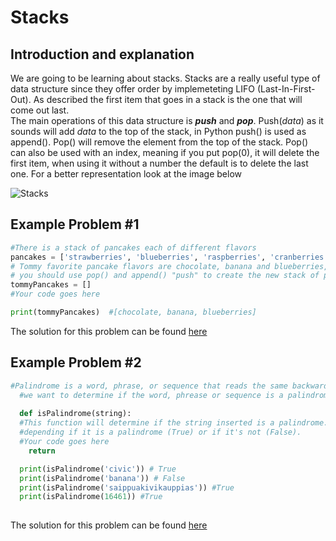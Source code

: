 # Stacks
## Introduction and explanation 
  We are going to be learning about stacks. Stacks are a really useful type of data structure since they offer order by implemeteting LIFO (Last-In-First-Out). As described the first item that goes in a stack is the one that will come out last.  
  The main operations of this data structure is ***push*** and ***pop***. Push(*data*) as it sounds will add *data* to the top of the stack, in Python push() is used as append(). Pop() will remove the element from the top of the stack. Pop() can also be used with an index, meaning if you put pop(0), it will delete the first item, when using it without a number the default is to delete the last one. For a better representation look at the image below
  
  ![Stacks](https://www.tutorialspoint.com/data_structures_algorithms/images/stack_representation.jpg)
  
  
  ## Example Problem #1 
  ```python
  #There is a stack of pancakes each of different flavors
pancakes = ['strawberries', 'blueberries', 'raspberries', 'cranberries', 'chocolate', 'buttermilk', 'banana']
# Tommy favorite pancake flavors are chocolate, banana and blueberries, please create a stack of new pancakes for Tommy from the stack of pancakes given,
# you should use pop() and append() "push" to create the new stack of pancakes. 
tommyPancakes = [] 
#Your code goes here

print(tommyPancakes)  #[chocolate, banana, blueberries]

  ```
  The solution for this problem can be found [here](https://github.com/Bombshell5/DataStructures/blob/main/stacks01_solution.py)
  
  ## Example Problem #2
  ```python
  #Palindrome is a word, phrase, or sequence that reads the same backward as forward, using stacks
    #we want to determine if the word, phrease or sequence is a palindrome.
    
    def isPalindrome(string):
    #This function will determine if the string inserted is a palindrome. The function will return true or false
    #depending if it is a palindrome (True) or if it's not (False).
    #Your code goes here
      return

    print(isPalindrome('civic')) # True
    print(isPalindrome('banana')) # False
    print(isPalindrome('saippuakivikauppias')) #True
    print(isPalindrome(16461)) #True
    
  ```
  The solution for this problem can be found [here](https://github.com/Bombshell5/DataStructures/blob/main/Stacks02_solution.py)
  
  
    
  
